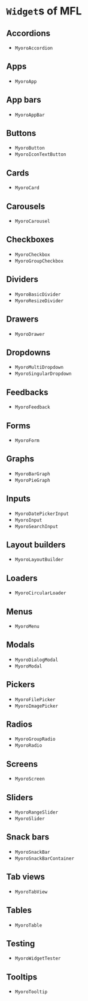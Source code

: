 # `Widget`s of MFL

## Accordions

- `MyoroAccordion`

## Apps

- `MyoroApp`

## App bars

- `MyoroAppBar`

## Buttons

- `MyoroButton`
- `MyoroIconTextButton`

## Cards

- `MyoroCard`

## Carousels

- `MyoroCarousel`

## Checkboxes

- `MyoroCheckbox`
- `MyoroGroupCheckbox`

## Dividers

- `MyoroBasicDivider`
- `MyoroResizeDivider`

## Drawers

- `MyoroDrawer`

## Dropdowns

- `MyoroMultiDropdown`
- `MyoroSingularDropdown`

## Feedbacks

- `MyoroFeedback`

## Forms

- `MyoroForm`

## Graphs

- `MyoroBarGraph`
- `MyoroPieGraph`

## Inputs

- `MyoroDatePickerInput`
- `MyoroInput`
- `MyoroSearchInput`

## Layout builders

- `MyoroLayoutBuilder`

## Loaders

- `MyoroCircularLoader`

## Menus

- `MyoroMenu`

## Modals

- `MyoroDialogModal`
- `MyoroModal`

## Pickers

- `MyoroFilePicker`
- `MyoroImagePicker`

## Radios

- `MyoroGroupRadio`
- `MyoroRadio`

## Screens

- `MyoroScreen`

## Sliders

- `MyoroRangeSlider`
- `MyoroSlider`

## Snack bars

- `MyoroSnackBar`
- `MyoroSnackBarContainer`

## Tab views

- `MyoroTabView`

## Tables

- `MyoroTable`

## Testing

- `MyoroWidgetTester`

## Tooltips

- `MyoroTooltip`
